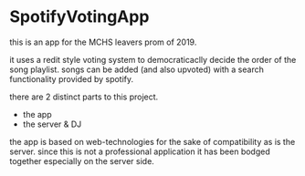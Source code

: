 # SpotifyVotingApp

this is an app for the MCHS leavers prom of 2019.

it uses a redit style voting system to democraticaclly decide the order of the song playlist. 
songs can be added (and also upvoted) with a search functionality provided by spotify.

there are 2 distinct parts to this project.
* the app
* the server & DJ

the app is based on web-technologies for the sake of compatibility as is the server.
since this is not a professional application it has been bodged together especially on the server side.
